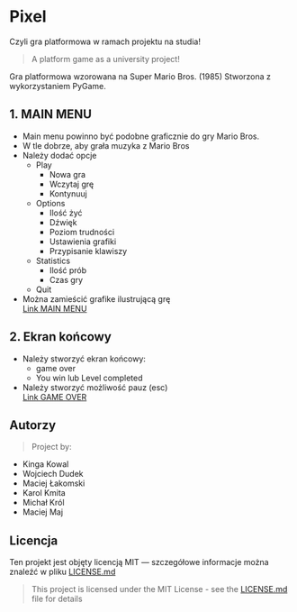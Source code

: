 # Pixel
Czyli gra platformowa w ramach projektu na studia!

> A platform game as a university project!

<!-- Narazie zrobiłem tyle z opisu. Autorzy powinni być na dole więc dopiszcie reszte tutaj pomiędzy tymi paragrafami tj. to co ustaliliśmy, że każdy ma zrobić (chyba, że nie ustalilśmy to zróbcie tak żeby było dobrze) -->
Gra platformowa wzorowana na Super Mario Bros. (1985)
Stworzona z wykorzystaniem PyGame.
## 1. MAIN MENU
- Main menu powinno być podobne graficznie do gry Mario Bros. 
- W tle dobrze, aby grała muzyka z Mario Bros
- Należy dodać opcje
   - Play
        - Nowa gra
        - Wczytaj grę
        - Kontynuuj
   - Options
        - Ilość żyć
        - Dźwięk
        - Poziom trudności
        - Ustawienia grafiki
        - Przypisanie klawiszy
    - Statistics
        - Ilość prób
        - Czas gry
   - Quit
- Można zamieścić grafike ilustrującą grę  
[Link MAIN MENU](https://www.youtube.com/watch?v=bmRFi7-gy5Y)
## 2. Ekran końcowy
- Należy stworzyć ekran końcowy:
    - game over
    - You win lub Level completed
- Należy stworzyć możliwość pauz (esc)  
[Link GAME OVER](https://www.youtube.com/watch?v=7srI4WCmSYc)
    




## Autorzy

> Project by:
+ Kinga Kowal
+ Wojciech Dudek
+ Maciej Łakomski
+ Karol Kmita
+ Michał Król
+ Maciej Maj

## Licencja
Ten projekt jest objęty licencją MIT — szczegółowe informacje można znaleźć w pliku [LICENSE.md](LICENSE)
> This project is licensed under the MIT License - see the [LICENSE.md](LICENSE) file for details

